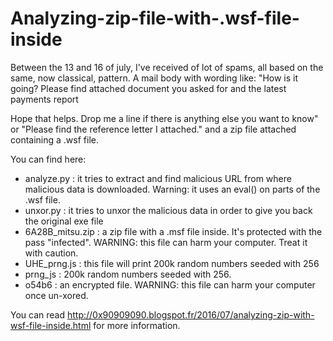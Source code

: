 # Analyzing-zip-file-with-.wsf-file-inside

Between the 13 and 16 of july, I've received of lot of spams, all based
on the same, now classical, pattern. A mail body with wording like:
"How is it going?
Please find attached document you asked for and the latest payments report

Hope that helps. Drop me a line if there is anything else you want to know"
or
"Please find the reference letter I attached."
and a zip file attached containing a .wsf file.

You can find here:
 * analyze.py : it tries to extract and find malicious URL from where malicious data is downloaded. Warning: it uses an eval() on parts of the .wsf file. 
 * unxor.py : it tries to unxor the malicious data in order to give you back the original exe file
 * 6A28B_mitsu.zip : a zip file with a .msf file inside. It's protected with the pass "infected". WARNING: this file can harm your computer. Treat it with caution.
 * UHE_prng.js : this file will print 200k random numbers seeded with 256
 * prng_js : 200k random numbers seeded with 256.
 * o54b6 : an encrypted file. WARNING: this file can harm your computer once un-xored.

You can read http://0x90909090.blogspot.fr/2016/07/analyzing-zip-with-wsf-file-inside.html for more information.
